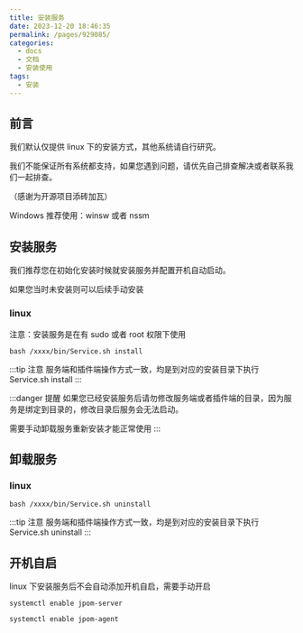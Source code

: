 ```yaml
---
title: 安装服务
date: 2023-12-20 18:46:35
permalink: /pages/929085/
categories:
  - docs
  - 文档
  - 安装使用
tags:
  - 安装
---
```


## 前言

我们默认仅提供 linux 下的安装方式，其他系统请自行研究。

我们不能保证所有系统都支持，如果您遇到问题，请优先自己排查解决或者联系我们一起排查。

（感谢为开源项目添砖加瓦）

Windows 推荐使用：winsw 或者 nssm

## 安装服务

我们推荐您在初始化安装时候就安装服务并配置开机自动启动。

如果您当时未安装则可以后续手动安装

### linux

注意：安装服务是在有 sudo 或者 root 权限下使用

```shell
bash /xxxx/bin/Service.sh install
```

:::tip 注意
服务端和插件端操作方式一致，均是到对应的安装目录下执行 Service.sh install
:::

:::danger 提醒
如果您已经安装服务后请勿修改服务端或者插件端的目录，因为服务是绑定到目录的，修改目录后服务会无法启动。

需要手动卸载服务重新安装才能正常使用
:::

## 卸载服务

### linux

```shell
bash /xxxx/bin/Service.sh uninstall
```

:::tip 注意
服务端和插件端操作方式一致，均是到对应的安装目录下执行 Service.sh uninstall
:::

## 开机自启

linux 下安装服务后不会自动添加开机自启，需要手动开启

```shell
systemctl enable jpom-server
```

```shell
systemctl enable jpom-agent
```
